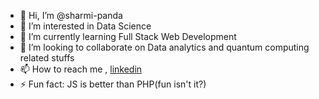 - 👋 Hi, I’m @sharmi-panda
- 👀 I’m interested in Data Science
- 🌱 I’m currently learning Full Stack Web Development
- 💞️ I’m looking to collaborate on Data analytics and quantum computing related stuffs
- 📫 How to reach me , [linkedin](https://www.linkedin.com/in/sharmila-s-799823253/)
- ⚡ Fun fact: JS is better than PHP(fun isn't it?)

<!---
sharmi-panda/sharmi-panda is a ✨ special ✨ repository because its `README.md` (this file) appears on your GitHub profile.
You can click the Preview link to take a look at your changes.
--->
